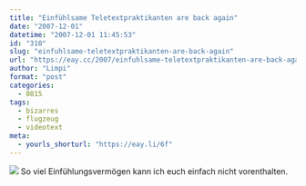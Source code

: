 ```yaml
---
title: "Einfühlsame Teletextpraktikanten are back again"
date: "2007-12-01"
datetime: "2007-12-01 11:45:53"
id: "310"
slug: "einfuhlsame-teletextpraktikanten-are-back-again"
url: "https://eay.cc/2007/einfuhlsame-teletextpraktikanten-are-back-again/"
author: "Limpi"
format: "post"
categories:
  - 0815
tags:
  - bizarres
  - flugzeug
  - videotext
meta:
  - yourls_shorturl: "https://eay.li/6f"
---
```


![](/uploads/2007/alletot.jpg) So viel Einfühlungsvermögen kann ich euch einfach nicht vorenthalten.
